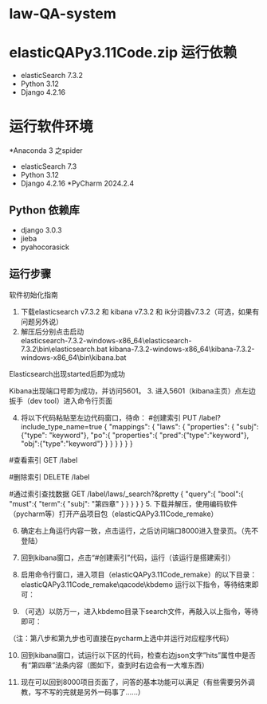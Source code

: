 # law-QA-system

# elasticQAPy3.11Code.zip 运行依赖
* elasticSearch 7.3.2  
* Python 3.12
* Django   4.2.16


# 运行软件环境
*Anaconda 3     之spider
* elasticSearch 7.3  
* Python 3.12 
* Django   4.2.16
*PyCharm 2024.2.4

## Python 依赖库
* django  3.0.3
* jieba   
* pyahocorasick

## 运行步骤
软件初始化指南
1.	下载elasticsearch v7.3.2 和 kibana v7.3.2 和 ik分词器v7.3.2（可选，如果有问题另外说）
2.	解压后分别点击启动             
elasticsearch-7.3.2-windows-x86_64\elasticsearch-7.3.2\bin\elasticsearch.bat
kibana-7.3.2-windows-x86_64\kibana-7.3.2-windows-x86_64\bin\kibana.bat
 
Elasticsearch出现started后即为成功
 
Kibana出现端口号即为成功，并访问5601。
3.	进入5601（kibana主页）点左边扳手（dev tool）进入命令行页面
 
 
4.	将以下代码粘贴至左边代码窗口，待命：
#创建索引
PUT /label?include_type_name=true
{
  "mappings": {
    "laws": {
      "properties": {
        "subj": {"type": "keyword"},
        "po":{
          "properties":{
            "pred":{"type":"keyword"},
            "obj":{"type":"keyword"}
          }
        }
      }
    }
  }
}

#查看索引
GET /label

#删除索引
DELETE /label

#通过索引查找数据
GET /label/laws/_search?&pretty
{
  "query":{
    "bool":{
      "must":{ 
        "term":{
          "subj": "第四章"
        }
      } 
    }
  } 
}
5.	下载并解压，使用编码软件（pycharm等）打开产品项目包（elasticQAPy3.11Code_remake）
 
6.	确定右上角运行内容一致，点击运行，之后访问端口8000进入登录页。（先不登陆）
7.	回到kibana窗口，点击“#创建索引”代码，运行（该运行是搭建索引）
 
8.	启用命令行窗口，进入项目（elasticQAPy3.11Code_remake）的以下目录：
elasticQAPy3.11Code_remake\qacode\kbdemo
运行以下指令，等待结束即可：
 
9.	（可选）以防万一，进入kbdemo目录下search文件，再敲入以上指令，等待即可：
 
（注：第八步和第九步也可直接在pycharm上选中并运行对应程序代码）
 
10.	回到kibana窗口，试运行以下区的代码，检查右边json文字”hits”属性中是否有“第四章”法条内容（图如下，查到时右边会有一大堆东西）
 
11.	现在可以回到8000项目页面了，问答的基本功能可以满足（有些需要另外调教，写不写的完就是另外一码事了……）
